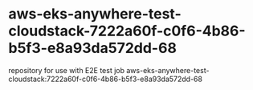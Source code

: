 # aws-eks-anywhere-test-cloudstack-7222a60f-c0f6-4b86-b5f3-e8a93da572dd-68
repository for use with E2E test job aws-eks-anywhere-test-cloudstack:7222a60f-c0f6-4b86-b5f3-e8a93da572dd-68
